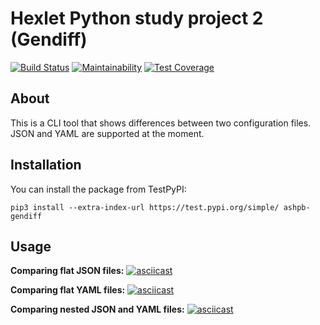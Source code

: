 # Hexlet Python study project 2 (Gendiff)

[![Build Status](https://travis-ci.org/ashpb/python-project-lvl2.svg?branch=master)](https://travis-ci.org/ashpb/python-project-lvl2) [![Maintainability](https://api.codeclimate.com/v1/badges/b3b445c67b15827d2437/maintainability)](https://codeclimate.com/github/ashpb/python-project-lvl2/maintainability) [![Test Coverage](https://api.codeclimate.com/v1/badges/b3b445c67b15827d2437/test_coverage)](https://codeclimate.com/github/ashpb/python-project-lvl2/test_coverage)

## About

This is a CLI tool that shows differences between two configuration files. JSON and YAML are supported at the moment.

## Installation

You can install the package from TestPyPI:
```
pip3 install --extra-index-url https://test.pypi.org/simple/ ashpb-gendiff
```

## Usage

**Comparing flat JSON files:**
[![asciicast](https://asciinema.org/a/2BXucGp1eFdoyMHwIFHLnD9tr.svg)](https://asciinema.org/a/2BXucGp1eFdoyMHwIFHLnD9tr)


**Comparing flat YAML files:**
[![asciicast](https://asciinema.org/a/hikoWxkT2WKZtRX3HpJLVnhyi.svg)](https://asciinema.org/a/hikoWxkT2WKZtRX3HpJLVnhyi)


**Comparing nested JSON and YAML files:**
[![asciicast](https://asciinema.org/a/eGXre3LI3fGeAB0gtJMt0ua6q.svg)](https://asciinema.org/a/eGXre3LI3fGeAB0gtJMt0ua6q)